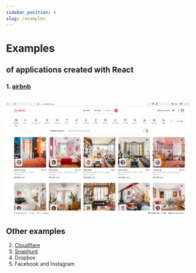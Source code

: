 ```yaml
---
sidebar_position: 4
slug: /examples
---
```


# Examples

## of applications created with React

### 1. [airbnb](https://www.airbnb.com.sg/)

&nbsp;&nbsp;&nbsp;&nbsp;&nbsp;&nbsp;![airbnb](./background/assets/airbnb-example.jpg)

## Other examples

2. [Cloudflare](https://www.cloudflare.com/)
3. [Snaphunt](https://snaphunt.com/)
4. Dropbox
5. Facebook and Instagram
